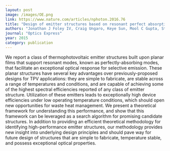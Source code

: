 ```yaml
---
layout: post
image: /images/OE.png
link: https://www.nature.com/articles/nphoton.2016.76
title: "Design of emitter structures based on resonant perfect absorption for thermophotovoltaic applications"
authors: "Jonathan J Foley IV, Craig Ungaro, Keye Sun, Mool C Gupta, Stephen K Gray" 
journal: "Optics Express"
year: 2015
category: publication
---
```

We report a class of thermophotovoltaic emitter structures built upon planar films that support resonant modes, known as perfectly-absorbing modes, that facilitate an exceptional optical response for selective emission. These planar structures have several key advantages over previously-proposed designs for TPV applications: they are simple to fabricate, are stable across a range of temperatures and conditions, and are capable of achieving some of the highest spectral efficiencies reported of any class of emitter structure. Utilization of these emitters leads to exceptionally high device efficiencies under low operating temperature conditions, which should open new opportunities for waste heat management. We present a theoretical framework for understanding this performance, and show that this framework can be leveraged as a search algorithm for promising candidate structures. In addition to providing an efficient theoretical methodology for identifying high-performance emitter structures, our methodology provides new insight into underlying design principles and should pave way for future design of structures that are simple to fabricate, temperature stable, and possess exceptional optical properties.
